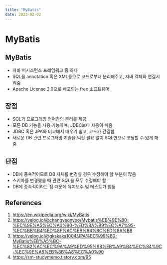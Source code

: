 ```yaml
---
title: "MyBatis"
date: 2023-02-02
---
```


# MyBatis

## MyBatis

- 자바 퍼시스턴스 프레임워크 중 하나
- SQL을 annotation 혹은 XML등으로 코드로부터 분리해주고, 자바 객체와 연결시켜줌
- Apache License 2.0으로 배포되는 free 소프트웨어

## 장점

- SQL과 프로그래밍 언어간의 분리를 제공
- 모든 DB 기능을 사용 가능하며, JDBC보다 사용이 쉬움
- JDBC 혹은 JPA와 비교해서 배우기 쉽고, 코드가 간결함
- 새로운 DB 관련 프로그래밍 기술을 익힐 필요 없이 SQL만으로 코딩할 수 있게 해 줌

## 단점

- DB에 종속적이므로 DB 자체를 변경할 경우 수정해야 할 부분이 많음
- 스키마를 변경했을 때 관련 SQL을 모두 수정해야 함
- DB에 종속적이라는 점 때문에 유지보수 및 테스트가 힘듦

## References

1. https://en.wikipedia.org/wiki/MyBatis
2. https://velog.io/@changyeonyoo/Mybatis%EB%9E%80-%EC%9E%A5%EC%A0%90-%ED%8A%B9%EC%A7%95-%EC%BB%B4%ED%8F%AC%EB%84%8C%ED%8A%B8
3. https://velog.io/@gkskaks1004/JPA%EC%99%80-MyBatis%EB%A5%BC-%EC%82%AC%EC%9A%A9%ED%95%98%EB%A9%B4%EC%84%9C-%EC%9E%A5%EB%8B%A8%EC%A0%90
4. https://sm-studymemo.tistory.com/95
